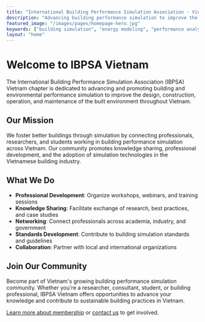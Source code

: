 ```yaml
---
title: "International Building Performance Simulation Association - Vietnam Chapter"
description: "Advancing building performance simulation to improve the design, construction, operation, and maintenance of the built environment in Vietnam."
featured_image: "/images/pages/homepage-hero.jpg"
keywords: ["building simulation", "energy modeling", "performance analysis", "Vietnam", "IBPSA", "building performance"]
layout: "home"
---
```


# Welcome to IBPSA Vietnam

The International Building Performance Simulation Association (IBPSA) Vietnam chapter is dedicated to advancing and promoting building and environmental performance simulation to improve the design, construction, operation, and maintenance of the built environment throughout Vietnam.

## Our Mission

We foster better buildings through simulation by connecting professionals, researchers, and students working in building performance simulation across Vietnam. Our community promotes knowledge sharing, professional development, and the adoption of simulation technologies in the Vietnamese building industry.

## What We Do

- **Professional Development**: Organize workshops, webinars, and training sessions
- **Knowledge Sharing**: Facilitate exchange of research, best practices, and case studies
- **Networking**: Connect professionals across academia, industry, and government
- **Standards Development**: Contribute to building simulation standards and guidelines
- **Collaboration**: Partner with local and international organizations

## Join Our Community

Become part of Vietnam's growing building performance simulation community. Whether you're a researcher, consultant, student, or building professional, IBPSA Vietnam offers opportunities to advance your knowledge and contribute to sustainable building practices in Vietnam.

[Learn more about membership](/en/membership/) or [contact us](/en/contact/) to get involved.